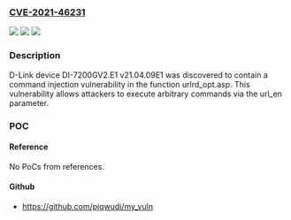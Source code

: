### [CVE-2021-46231](https://cve.mitre.org/cgi-bin/cvename.cgi?name=CVE-2021-46231)
![](https://img.shields.io/static/v1?label=Product&message=n%2Fa&color=blue)
![](https://img.shields.io/static/v1?label=Version&message=n%2Fa&color=blue)
![](https://img.shields.io/static/v1?label=Vulnerability&message=n%2Fa&color=brighgreen)

### Description

D-Link device DI-7200GV2.E1 v21.04.09E1 was discovered to contain a command injection vulnerability in the function urlrd_opt.asp. This vulnerability allows attackers to execute arbitrary commands via the url_en parameter.

### POC

#### Reference
No PoCs from references.

#### Github
- https://github.com/pjqwudi/my_vuln

